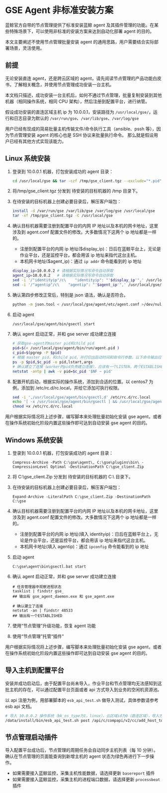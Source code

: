 # GSE Agent 非标准安装方案

蓝鲸官方自带的节点管理提供了标准安装蓝鲸 agent 及其插件管理的功能。在某些特殊场景下，可以使用非标准的安装方案来达到自动化部署 agent 的目的。

本文主要阐述不使用节点管理批量安装 agent 的通用思路，用户需要结合实际部署场景，灵活使用。

## 前提

无论安装直连 agent，还是跨云区域的 agent，请先阅读节点管理的产品功能白皮书，了解相关概念，并使用节点管理成功安装一台主机。

本文档只描述，成功安装一台主机后，如何不通过节点管理，批量复制安装到其他机器（相同操作系统，相同 CPU 架构），然后注册到配置平台，进行纳管。

假设成功安装的直连区域主机 ip 为 10.0.0.1，安装路径为 `/usr/local/gse/`，运行和日志目录为默认的 `/var/run/gse`、`/var/lib/gse`、`/var/log/gse`

用户已经有现成的简易批量主机传输文件/命令执行工具（ansible、pssh 等），因为节点管理安装 agent 的核心也是 SSH 协议来批量执行命令。
那么就是假设用户已经有其他方式实现该能力。

## Linux 系统安装

1. 登录到 10.0.0.1 机器，打包安装成功的 agent 目录：

    ```bash
    cd /usr/local/gse && tar -czf /tmp/gse_client.tgz --exclude="*.pid" agent/ plugins/bin/*.sh
    ```

2. 将/tmp/gse_client.tgz 分发到 待安装的目标机器的 /tmp 目录下。
3. 在待安装的目标机器上创建必要目录后，解压客户端包：
  
   ```bash
   install -d /var/run/gse /var/lib/gse /var/log/gse /usr/local/gse
   tar -xf /tmp/gse_client.tgz -C /usr/local/gse
   ```

4. 确认目标机器需要注册到配置平台的内网 IP 地址以及本机的网卡地址，这里涉及到 agent.conf 配置文件的修改。大多数情况下这两个 ip 地址都是一样的。

    - 注册到配置平台的内网 ip 地址($display_ip)：日后在蓝鲸平台上，无论是作业平台，还是监控平台，都会用该 ip 地址来指代这台主机。
    - 本机网卡地址($agent_ip)：通过 `ip addr` 命令能看到的 ip 地址

    ```bash
    display_ip=10.0.0.2 # 请根据实际情况写命令自动获取
    agent_ip=10.0.0.2   # 请根据实际情况写命令自动获取
    sed -i '/"identityip"/c\    "identityip": "'$display_ip'",' /usr/local/gse/agent/etc/agent.conf
    sed -i '/"agentip"/c\    "agentip": "'$agent_ip'",' /usr/local/gse/agent/etc/agent.conf
    ```

5. 确认第四步修改正常后，特别是 json 语法，确认是否符合。

    ```bash
    python -m json.tool < /usr/local/gse/agent/etc/agent.conf >/dev/null && echo OK || echo FAIL
    ```

6. 启动 agent

    ```bash
    /usr/local/gse/agent/bin/gsectl start
    ```

7. 确认 agent 启动正常，并和 gse server 成功建立连接

    ```bash
    # 获取gse-agent的master pid和child pid
    pid=$(< /usr/local/gse/agent/bin/run/agent.pid )
    c_pid=$(pgrep -P $pid)
    # 根据 master pid，和child pid，并打印出启动时间和命令行参数，以下命令输出应该等于三行。
    ps -p $pid,$c_pid -o pid,lstart,args
    # 确认建立了连接（worker的pid负责建立连接），应该有一个LISTEN，两个ESTABLISHED（48533和58625）
    netstat -antp | awk -v pid=$c_pid '$NF ~ pid' 
    ```

8. 配置开机启动，根据实际的操作系统，添加到合适的位置。以 centos7 为例，添加到 /etc/rc.d/rc.local，并给它添加可执行权限。

    ```bash
    sed -i ',/usr/local/gse/agent/bin/gsectl,d' /etc/rc.d/rc.local
    echo '[ -x /usr/local/gse/agent/bin/gsectl ] && /usr/local/gse/agent/bin/gsectl start' >> /etc/rc.d/rc.local
    chmod +x /etc/rc.d/rc.local
    ```

用户根据实际情况将上述步骤，编写脚本来处理批量初始化安装 gse agent，或者在操作系统初始化阶段内置这些操作即可达到自动安装 gse agent 的目的。

## Windows 系统安装


1. 登录到 10.0.0.1 机器，打包安装成功的 agent 目录：

    ```batch
    Compress-Archive -Path C:\gse\agent\, C:\gse\plugins\bin\ -CompressionLevel Optimal -DestinationPath C:\gse_client.Zip
    ```

2. 将 C:\gse_client.Zip 分发到 待安装的目标机器的 C:\ 目录下。
3. 在待安装的目标机器上创建必要目录后，解压客户端包：
  
   ```batch
   Expand-Archive -LiteralPath C:\gse_client.Zip -DestinationPath C:\gse
   ```

4. 确认目标机器需要注册到配置平台的内网 IP 地址以及本机的网卡地址，这里涉及到 agent.conf 配置文件的修改。大多数情况下这两个 ip 地址都是一样的。

    - 注册到配置平台的内网 ip 地址(填入 identityip)：日后在蓝鲸平台上，无论是作业平台，还是监控平台，都会用该 ip 地址来指代这台主机。
    - 本机网卡地址(填入 agentip)：通过 `ipconfig` 命令能看到的 ip 地址

5. 启动 agent

    ```batch
    C:\gse\agent\bin\gsectl.bat start
    ```

6. 确认 agent 启动正常，并和 gse server 成功建立连接

    ```batch
    # 任务管理器中观察进程状态
    tasklist | findstr gse_
    ## 输出有 gse_agent_daemon.exe 和 gse_agent.exe
    
    # 确认建立了连接
    netstat -an | findstr 48533
    ## 输出有一个ESTABLISHED
    ```
7. 使用“节点管理”升级功能，恢复 agent 功能
8. 使用“节点管理”托管“插件”

用户根据实际情况将上述步骤，编写脚本来处理批量初始化安装 gse agent，或者在操作系统初始化阶段内置这些操作即可达到自动安装 gse agent 的目的。

## 导入主机到配置平台

安装并成功启动后，由于配置平台尚未导入，作业平台和节点管理均无法感知到这批主机的存在，可以通过配置平台页面或者 api 方式导入到业务的空闲机资源池。

以 api 注册为例，用部署脚本的 `esb_api_test.sh` 做导入测试，具体参数请参考 esb api 文档。

```bash
# 导入 10.0.0.2 操作系统（bk_os_type为1，linux），云区域id为0（直连区域），导入方式为api导入(3)，导入的目标业务为《蓝鲸》（bk_biz_id为2）
/data/install/bin/esb_api_test.sh post /api/c/compapi/v2/cc/add_host_to_resource/ '"bk_biz_id":2,"host_info":{"0":{"bk_host_innerip":"10.0.0.2","import_from":"3","bk_cloud_id":0,"bk_os_type":"1"}}'
```

## 节点管理启动插件

导入配置平台成功后，节点管理的周期任务会自动同步主机列表（每 10 分钟）。确认在节点管理的页面能查询到新增主机的 agent 状态为绿色再进行下一步操作。

- 如果需要接入蓝鲸监控，采集主机性能数据，请选择更新 `basereport` 插件
- 如果需要接入蓝鲸监控，采集主机的进程端口数据，请选择更新 `processbeat` 插件

